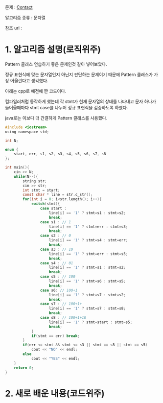 문제 : [Contact](https://www.acmicpc.net/problem/1013)

알고리즘 종류 : 문자열

참조 url :

# 1. 알고리즘 설명(로직위주)

Pattern 클래스 연습하기 좋은 문제인것 같아 넣어보았다.

정규 표현식에 맞는 문자열인지 아닌지 판단하는 문제이기 때문에 Pattern 클래스가 가장 어울린다고 생각했다.

아래는 cpp로 예전에 짠 코드이다.

컴파일러처럼 동작하게 했는데 각 stmt가 현재 문자열의 상태를 나타내고 문자 하나가 들어올때마다 stmt case를 나누어 정규 표현식을 검증하도록 하였다. 

java로는 이보다 더 간결하게 Pattern 클래스를 사용했다.

```c
#include <iostream>
using namespace std;

int N;

enum {
    start, err, s1, s2, s3, s4, s5, s6, s7, s8
};

int main(){
    cin >> N;
    while(N--){
        string str;
        cin >> str;
        int stmt = start;
        const char * line = str.c_str();
        for(int i = 0; i<str.length(); i++){
            switch(stmt){
                case start :
                    line[i] == '1' ? stmt=s1 : stmt=s2;
                    break;
                case s1 : // 1
                    line[i] == '1' ? stmt=err : stmt=s3;
                    break;
                case s2 : // 0
                    line[i] == '1' ? stmt=s4 : stmt=err;
                    break;
                case s3 : // 10
                    line[i] == '1' ? stmt=err : stmt=s5;
                    break;
                case s4 : // 01
                    line[i] == '1' ? stmt=s1 : stmt=s2;
                    break;
                case s5 : // 100
                    line[i] == '1' ? stmt=s6 : stmt=s5;
                    break;
                case s6: // 100+1
                    line[i] == '1' ? stmt=s7 : stmt=s2;
                    break;
                case s7 : // 100+1+
                    line[i] == '1' ? stmt=s7 : stmt=s8;
                    break;
                case s8 : // 100+1+10
                    line[i] == '1' ? stmt=start : stmt=s5;
                    break;
            }
            if(stmt == err) break;
        }
        if(err <= stmt && stmt <= s3 || stmt == s8 || stmt == s5) 
            cout << "NO" << endl;
        else
            cout << "YES" << endl;
    }
    return 0;
}

```

# 2. 새로 배운 내용(코드위주)